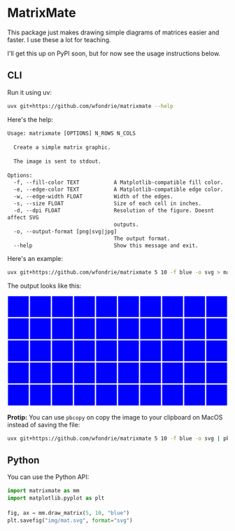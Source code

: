 # MatrixMate

This package just makes drawing simple diagrams of matrices easier and faster.
I use these a lot for teaching.

I'll get this up on PyPI soon, but for now see the usage instructions below.

## CLI

Run it using uv:

``` sh
uvx git+https://github.com/wfondrie/matrixmate --help
```

Here's the help:
```
Usage: matrixmate [OPTIONS] N_ROWS N_COLS

  Create a simple matrix graphic.

  The image is sent to stdout.

Options:
  -f, --fill-color TEXT           A Matplotlib-compatible fill color.
  -e, --edge-color TEXT           A Matplotlib-compatible edge color.
  -w, --edge-width FLOAT          Width of the edges.
  -s, --size FLOAT                Size of each cell in inches.
  -d, --dpi FLOAT                 Resolution of the figure. Doesnt affect SVG
                                  outputs.
  -o, --output-format [png|svg|jpg]
                                  The output format.
  --help                          Show this message and exit.
```

Here's an example:

``` sh
uvx git+https://github.com/wfondrie/matrixmate 5 10 -f blue -o svg > mat.svg
```

The output looks like this:

![](img/mat.svg)

**Protip:** You can use `pbcopy` on copy the image to your clipboard on MacOS instead of saving the file:

``` sh
uvx git+https://github.com/wfondrie/matrixmate 5 10 -f blue -o svg | pbcopy
```

## Python

You can use the Python API:

``` python
import matrixmate as mm
import matplotlib.pyplot as plt

fig, ax = mm.draw_matrix(5, 10, "blue")
plt.savefig("img/mat.svg", format="svg")
```
